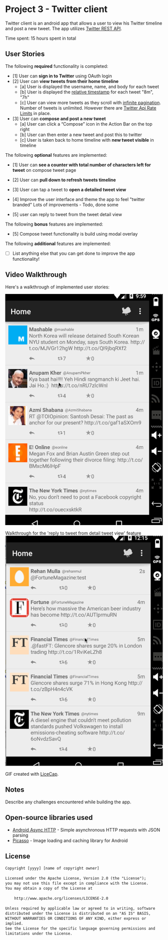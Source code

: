 # Project 3 - Twitter client

 Twitter client is an android app that allows a user to view his Twitter timeline and post a new tweet. The app utilizes [Twitter REST API](https://dev.twitter.com/rest/public).

Time spent: 15 hours spent in total

## User Stories

The following **required** functionality is completed:

* [1]	User can **sign in to Twitter** using OAuth login
* [2]	User can **view tweets from their home timeline**
  * [a] User is displayed the username, name, and body for each tweet
  * [b] User is displayed the [relative timestamp](https://gist.github.com/nesquena/f786232f5ef72f6e10a7) for each tweet "8m", "7h"
  * [c] User can view more tweets as they scroll with [infinite pagination](http://guides.codepath.com/android/Endless-Scrolling-with-AdapterViews). Number of tweets is unlimited.
    However there are [Twitter Api Rate Limits](https://dev.twitter.com/rest/public/rate-limiting) in place.
* [3] User can **compose and post a new tweet**
  * [a] User can click a “Compose” icon in the Action Bar on the top right
  * [b] User can then enter a new tweet and post this to twitter
  * [c] User is taken back to home timeline with **new tweet visible** in timeline

The following **optional** features are implemented:

* [1] User can **see a counter with total number of characters left for tweet** on compose tweet page

* [2] User can **pull down to refresh tweets timeline**

* [3] User can tap a tweet to **open a detailed tweet view**

* [4] Improve the user interface and theme the app to feel "twitter branded"
    Lots of improvements - Todo, done some

* [5] user can reply to tweet from the tweet detail view

The following **bonus** features are implemented:

* [5] Compose tweet functionality is build using modal overlay

The following **additional** features are implemented:

* [ ] List anything else that you can get done to improve the app functionality!

## Video Walkthrough 

Here's a walkthrough of implemented user stories:

<img src='https://github.com/rehan-0601/MySimpleTweets/blob/master/twitter_client.gif' title='Video Walkthrough' width='' alt='Video Walkthrough' />

Walkthrough for the 'reply to tweet from detail tweet view' feature
<img src='https://github.com/rehan-0601/MySimpleTweets/blob/master/reply_tweet.gif' title='Video Walkthrough-reply feature' width='' alt='Video Walkthrough' />


GIF created with [LiceCap](http://www.cockos.com/licecap/).

## Notes

Describe any challenges encountered while building the app.

## Open-source libraries used

- [Android Async HTTP](https://github.com/loopj/android-async-http) - Simple asynchronous HTTP requests with JSON parsing
- [Picasso](http://square.github.io/picasso/) - Image loading and caching library for Android

## License

    Copyright [yyyy] [name of copyright owner]

    Licensed under the Apache License, Version 2.0 (the "License");
    you may not use this file except in compliance with the License.
    You may obtain a copy of the License at

        http://www.apache.org/licenses/LICENSE-2.0

    Unless required by applicable law or agreed to in writing, software
    distributed under the License is distributed on an "AS IS" BASIS,
    WITHOUT WARRANTIES OR CONDITIONS OF ANY KIND, either express or implied.
    See the License for the specific language governing permissions and
    limitations under the License.
